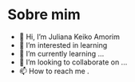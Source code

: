 # Sobre mim
- 👋 Hi, I’m Juliana Keiko Amorim
- 👀 I’m interested in learning 
- 🌱 I’m currently learning ...
- 💞️ I’m looking to collaborate on ...
- 📫 How to reach me .
